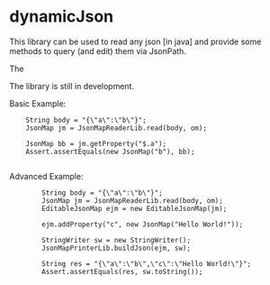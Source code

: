 # dynamicJson

This library can be used to read any json [in java] and provide some methods to query (and edit) them via JsonPath.

The 

The library is still in development.

Basic Example:
```
  	String body = "{\"a\":\"b\"}";
  	JsonMap jm = JsonMapReaderLib.read(body, om);

  	JsonMap bb = jm.getProperty("$.a");
  	Assert.assertEquals(new JsonMap("b"), bb);
		
```


Advanced Example:
```
		String body = "{\"a\":\"b\"}";
		JsonMap jm = JsonMapReaderLib.read(body, om);
		EditableJsonMap ejm = new EditableJsonMap(jm);
		
		ejm.addProperty("c", new JsonMap("Hello World!"));
		
		StringWriter sw = new StringWriter();
		JsonMapPrinterLib.buildJson(ejm, sw);
		
		String res = "{\"a\":\"b\",\"c\":\"Hello World!\"}";
		Assert.assertEquals(res, sw.toString());
```
